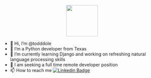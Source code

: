 <div id="header" align="center">
  <img src="https://media.giphy.com/media/coxQHKASG60HrHtvkt/giphy.gif" width="100"/>
</div>


- 👋 Hi, I’m @todddole
- 👀 I’m a Python developer from Texas
- 🌱 I’m currently learning Django and working on refreshing natural language processing skills
- 💞️ I am seeking a full time remote developer position
- 📫 How to reach me [![Linkedin Badge](https://img.shields.io/badge/LinkedIn-0077B5?style=for-the-badge&logo=linkedin&logoColor=white)](http://www.linkedin.com/in/todd-dole-57a5106)

<!--START_SECTION:badges-->
<!--END_SECTION:badges-->

<!---
todddole/todddole is a ✨ special ✨ repository because its `README.md` (this file) appears on your GitHub profile.
You can click the Preview link to take a look at your changes.
--->
